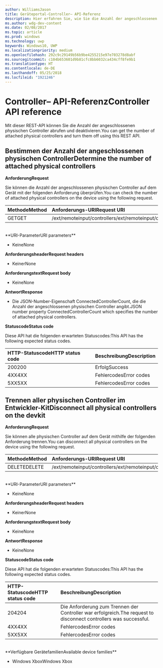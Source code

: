 ```yaml
---
author: WilliamsJason
title: Geräteportal-Controller– API-Referenz
description: Hier erfahren Sie, wie Sie die Anzahl der angeschlossenen physischen Controller abrufen und sie programmgesteuert deaktivieren.
ms.author: wdg-dev-content
ms.date: 02/08/2017
ms.topic: article
ms.prod: windows
ms.technology: uwp
keywords: Windows10, UWP
ms.localizationpriority: medium
ms.openlocfilehash: 292c9c29149b56b9be4255215e97e703278d8abf
ms.sourcegitcommit: c104b653601d9b81cfc8bb6032ca434cff8fe9b1
ms.translationtype: HT
ms.contentlocale: de-DE
ms.lasthandoff: 05/25/2018
ms.locfileid: "1921246"
---
```

# <a name="controller-api-reference"></a><span data-ttu-id="02dee-104">Controller– API-Referenz</span><span class="sxs-lookup"><span data-stu-id="02dee-104">Controller API reference</span></span>   
<span data-ttu-id="02dee-105">Mit dieser REST-API können Sie die Anzahl der angeschlossenen physischen Controller abrufen und deaktivieren.</span><span class="sxs-lookup"><span data-stu-id="02dee-105">You can get the number of attached physical controllers and turn them off using this REST API.</span></span>

## <a name="determine-the-number-of-attached-physical-controllers"></a><span data-ttu-id="02dee-106">Bestimmen der Anzahl der angeschlossenen physischen Controller</span><span class="sxs-lookup"><span data-stu-id="02dee-106">Determine the number of attached physical controllers</span></span>

**<span data-ttu-id="02dee-107">Anforderung</span><span class="sxs-lookup"><span data-stu-id="02dee-107">Request</span></span>**

<span data-ttu-id="02dee-108">Sie können die Anzahl der angeschlossenen physischen Controller auf dem Gerät mit der folgenden Anforderung überprüfen.</span><span class="sxs-lookup"><span data-stu-id="02dee-108">You can check the number of attached physical controllers on the device using the following request.</span></span>

<span data-ttu-id="02dee-109">Methode</span><span class="sxs-lookup"><span data-stu-id="02dee-109">Method</span></span>      | <span data-ttu-id="02dee-110">Anforderungs-URI</span><span class="sxs-lookup"><span data-stu-id="02dee-110">Request URI</span></span>
:------     | :-----
<span data-ttu-id="02dee-111">GET</span><span class="sxs-lookup"><span data-stu-id="02dee-111">GET</span></span> | <span data-ttu-id="02dee-112">/ext/remoteinput/controllers</span><span class="sxs-lookup"><span data-stu-id="02dee-112">/ext/remoteinput/controllers</span></span>
<br />
**<span data-ttu-id="02dee-113">URI-Parameter</span><span class="sxs-lookup"><span data-stu-id="02dee-113">URI parameters</span></span>**

- <span data-ttu-id="02dee-114">Keine</span><span class="sxs-lookup"><span data-stu-id="02dee-114">None</span></span>

**<span data-ttu-id="02dee-115">Anforderungsheader</span><span class="sxs-lookup"><span data-stu-id="02dee-115">Request headers</span></span>**

- <span data-ttu-id="02dee-116">Keiner</span><span class="sxs-lookup"><span data-stu-id="02dee-116">None</span></span>

**<span data-ttu-id="02dee-117">Anforderungstext</span><span class="sxs-lookup"><span data-stu-id="02dee-117">Request body</span></span>**   

- <span data-ttu-id="02dee-118">Keine</span><span class="sxs-lookup"><span data-stu-id="02dee-118">None</span></span>

**<span data-ttu-id="02dee-119">Antwort</span><span class="sxs-lookup"><span data-stu-id="02dee-119">Response</span></span>**   

- <span data-ttu-id="02dee-120">Die JSON-Number-Eigenschaft ConnectedControllerCount, die die Anzahl der angeschlossenen physischen Controller angibt.</span><span class="sxs-lookup"><span data-stu-id="02dee-120">JSON number property ConnectedControllerCount which specifies the number of attached physical controllers.</span></span>

**<span data-ttu-id="02dee-121">Statuscode</span><span class="sxs-lookup"><span data-stu-id="02dee-121">Status code</span></span>**

<span data-ttu-id="02dee-122">Diese API hat die folgenden erwarteten Statuscodes:</span><span class="sxs-lookup"><span data-stu-id="02dee-122">This API has the following expected status codes.</span></span>

<span data-ttu-id="02dee-123">HTTP-Statuscode</span><span class="sxs-lookup"><span data-stu-id="02dee-123">HTTP status code</span></span>      | <span data-ttu-id="02dee-124">Beschreibung</span><span class="sxs-lookup"><span data-stu-id="02dee-124">Description</span></span>
:------     | :-----
<span data-ttu-id="02dee-125">200</span><span class="sxs-lookup"><span data-stu-id="02dee-125">200</span></span> | <span data-ttu-id="02dee-126">Erfolg</span><span class="sxs-lookup"><span data-stu-id="02dee-126">Success</span></span>
<span data-ttu-id="02dee-127">4XX</span><span class="sxs-lookup"><span data-stu-id="02dee-127">4XX</span></span> | <span data-ttu-id="02dee-128">Fehlercodes</span><span class="sxs-lookup"><span data-stu-id="02dee-128">Error codes</span></span>
<span data-ttu-id="02dee-129">5XX</span><span class="sxs-lookup"><span data-stu-id="02dee-129">5XX</span></span> | <span data-ttu-id="02dee-130">Fehlercodes</span><span class="sxs-lookup"><span data-stu-id="02dee-130">Error codes</span></span>

## <a name="disconnect-all-physical-controllers-on-the-devkit"></a><span data-ttu-id="02dee-131">Trennen aller physischen Controller im Entwickler-Kit</span><span class="sxs-lookup"><span data-stu-id="02dee-131">Disconnect all physical controllers on the devkit</span></span>

**<span data-ttu-id="02dee-132">Anforderung</span><span class="sxs-lookup"><span data-stu-id="02dee-132">Request</span></span>**

<span data-ttu-id="02dee-133">Sie können alle physischen Controller auf dem Gerät mithilfe der folgenden Anforderung trennen.</span><span class="sxs-lookup"><span data-stu-id="02dee-133">You can disconnect all physical controllers on the device using the following request.</span></span>

<span data-ttu-id="02dee-134">Methode</span><span class="sxs-lookup"><span data-stu-id="02dee-134">Method</span></span>      | <span data-ttu-id="02dee-135">Anforderungs-URI</span><span class="sxs-lookup"><span data-stu-id="02dee-135">Request URI</span></span>
:------     | :-----
<span data-ttu-id="02dee-136">DELETE</span><span class="sxs-lookup"><span data-stu-id="02dee-136">DELETE</span></span> | <span data-ttu-id="02dee-137">/ext/remoteinput/controllers</span><span class="sxs-lookup"><span data-stu-id="02dee-137">/ext/remoteinput/controllers</span></span>
<br />
**<span data-ttu-id="02dee-138">URI-Parameter</span><span class="sxs-lookup"><span data-stu-id="02dee-138">URI parameters</span></span>**

- <span data-ttu-id="02dee-139">Keine</span><span class="sxs-lookup"><span data-stu-id="02dee-139">None</span></span>

**<span data-ttu-id="02dee-140">Anforderungsheader</span><span class="sxs-lookup"><span data-stu-id="02dee-140">Request headers</span></span>**

- <span data-ttu-id="02dee-141">Keiner</span><span class="sxs-lookup"><span data-stu-id="02dee-141">None</span></span>

**<span data-ttu-id="02dee-142">Anforderungstext</span><span class="sxs-lookup"><span data-stu-id="02dee-142">Request body</span></span>**   

- <span data-ttu-id="02dee-143">Keine</span><span class="sxs-lookup"><span data-stu-id="02dee-143">None</span></span>

**<span data-ttu-id="02dee-144">Antwort</span><span class="sxs-lookup"><span data-stu-id="02dee-144">Response</span></span>**   

- <span data-ttu-id="02dee-145">Keine</span><span class="sxs-lookup"><span data-stu-id="02dee-145">None</span></span> 

**<span data-ttu-id="02dee-146">Statuscode</span><span class="sxs-lookup"><span data-stu-id="02dee-146">Status code</span></span>**

<span data-ttu-id="02dee-147">Diese API hat die folgenden erwarteten Statuscodes:</span><span class="sxs-lookup"><span data-stu-id="02dee-147">This API has the following expected status codes.</span></span>

<span data-ttu-id="02dee-148">HTTP-Statuscode</span><span class="sxs-lookup"><span data-stu-id="02dee-148">HTTP status code</span></span>      | <span data-ttu-id="02dee-149">Beschreibung</span><span class="sxs-lookup"><span data-stu-id="02dee-149">Description</span></span>
:------     | :-----
<span data-ttu-id="02dee-150">204</span><span class="sxs-lookup"><span data-stu-id="02dee-150">204</span></span> | <span data-ttu-id="02dee-151">Die Anforderung zum Trennen der Controller war erfolgreich.</span><span class="sxs-lookup"><span data-stu-id="02dee-151">The request to disconnect controllers was successful.</span></span>
<span data-ttu-id="02dee-152">4XX</span><span class="sxs-lookup"><span data-stu-id="02dee-152">4XX</span></span> | <span data-ttu-id="02dee-153">Fehlercodes</span><span class="sxs-lookup"><span data-stu-id="02dee-153">Error codes</span></span>
<span data-ttu-id="02dee-154">5XX</span><span class="sxs-lookup"><span data-stu-id="02dee-154">5XX</span></span> | <span data-ttu-id="02dee-155">Fehlercodes</span><span class="sxs-lookup"><span data-stu-id="02dee-155">Error codes</span></span>

<br />
**<span data-ttu-id="02dee-156">Verfügbare Gerätefamilien</span><span class="sxs-lookup"><span data-stu-id="02dee-156">Available device families</span></span>**

* <span data-ttu-id="02dee-157">Windows Xbox</span><span class="sxs-lookup"><span data-stu-id="02dee-157">Windows Xbox</span></span>
